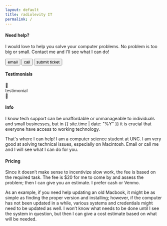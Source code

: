 ```yaml
---
layout: default
title: radiolevity IT
permalink: /
---
```


#### Need help?

I would love to help you solve your computer problems. No problem is too big
or small. Contact me and I'll see what I can do!

<span class="center">
  <a href="mailto:radiolevity.help@gmail.com"><button class="button-primary">email</button></a>
  <a href="tel:+1-919-442-8362"><button class="button-primary">call</button></a>
  <a href="https://docs.google.com/forms/d/e/1FAIpQLSdbhG8sArTecBP84LYHcXNjHg_T0jBEbL6gyRZmDUu6p2ZcPw/viewform?usp=sf_link"><button class="">submit ticket</button></a>
</span>

<h4>Testimonials</h4>
<div id="testimonials">
  <div class="arrow" id="left-arrow">
    <span class="icon"></span>
  </div>
  <div id="paper">testimonial</div>
  <div class="arrow" id="right-arrow">
    <span class="icon"></span>
  </div>
</div>

#### Info

I know tech support can be unaffordable or unmanageable to individuals and
small businesses, but in {{ site.time | date: "%Y" }} it is crucial that
everyone have access to working technology.

That's where I can help! I am a computer science student at UNC. I am very
good at solving technical issues, especially on Macintosh. Email or call me
and I will see what I can do for you.

#### Pricing

Since it doesn’t make sense to incentivize slow work, the fee is based on
the required task. The fee is $20 for me to come by and assess the problem;
then I can give you an estimate. I prefer cash or Venmo.

As an example, if you need help updating an old Macbook, it might be as simple
as finding the proper version and installing; however, if the computer has not
been updated in a while, various systems and credentials might need to be
updated as well. I won’t know what needs to be done until I see the system in
question, but then I can give a cost estimate based on what will be needed.